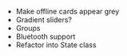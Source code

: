 - Make offline cards appear grey
- Gradient sliders?
- Groups
- Bluetooth support
- Refactor into State class